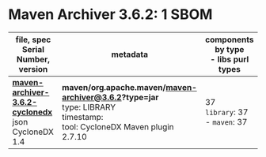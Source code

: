 Maven Archiver 3.6.2: 1 SBOM
=======

| file, spec<br>Serial Number, version| metadata | components<br>by type<br>- libs purl types |
| ----------------------------------- | -------- | ------------------------------------------ |
| **[maven-archiver-3.6.2-cyclonedx](maven/org.apache.maven/maven-archiver/3.6.2/maven-archiver-3.6.2-cyclonedx.json)**<br>json CycloneDX 1.4 | **maven/org.apache.maven/maven-archiver@3.6.2?type=jar**<br>type: LIBRARY<br>timestamp: <br>tool: CycloneDX Maven plugin 2.7.10 | 37<br>`library`: 37 <br>- `maven`: 37  |

